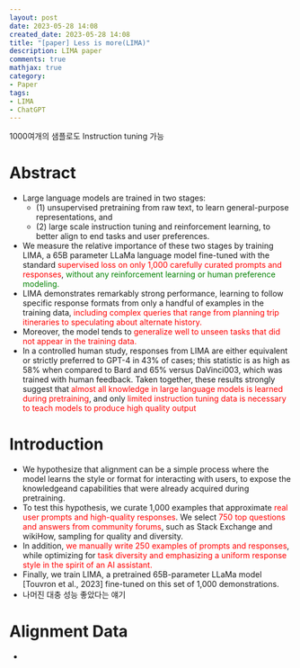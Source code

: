 ```yaml
---
layout: post
date: 2023-05-28 14:08
created_date: 2023-05-28 14:08
title: "[paper] Less is more(LIMA)"
description: LIMA paper
comments: true
mathjax: true
category:
- Paper
tags:
- LIMA
- ChatGPT
---
```


1000여개의 샘플로도 Instruction tuning 가능

<!--more-->

<!-- <mark style='background-color:pink'> -->
<style>
r{color:Red}
o{color:Orange}
g{color:Green}
</style>

# Abstract
- Large language models are trained in two stages: 
  - (1) unsupervised pretraining from raw text, to learn general-purpose representations, and 
  - (2) large scale instruction tuning and reinforcement learning, to better align to end tasks and user preferences.
- We measure the relative importance of these two stages by training LIMA, a 65B parameter LLaMa language model fine-tuned with the standard <r>supervised loss on only 1,000 carefully curated prompts and responses</r>, <g>without any reinforcement learning or human preference modeling.</g>
- LIMA demonstrates remarkably strong performance, learning to follow specific response formats from only a handful of
examples in the training data, <r>including complex queries that range from planning trip itineraries to speculating about alternate history.</r>
- Moreover, the model tends to <r>generalize well to unseen tasks that did not appear in the training data.</r>
- In a controlled human study, responses from LIMA are either equivalent or strictly preferred to GPT-4 in 43% of cases; this statistic is as high as 58% when compared to Bard and 65% versus DaVinci003, which was trained with human feedback.
Taken together, these results strongly suggest that <r>almost all knowledge in large language models is learned during pretraining</r>, and only <r>limited instruction tuning data is necessary to teach models to produce high quality output</r>

# Introduction
- We hypothesize that alignment can be a simple process where the model learns the style or format for interacting with users, to expose the knowledgeand capabilities that were already acquired during pretraining.
- To test this hypothesis, we curate 1,000 examples that approximate <r>real user prompts and high-quality responses</r>. We select <r>750 top questions and answers from community forums</r>, such as Stack Exchange and wikiHow, sampling for quality and diversity.
- In addition, <r>we manually write 250 examples of prompts and responses</r>, while optimizing for <r>task diversity and emphasizing a uniform response style in the spirit of an AI assistant.</r>
- Finally, we train LIMA, a pretrained 65B-parameter LLaMa model [Touvron et al., 2023] fine-tuned on this set of 1,000 demonstrations.
- 나머진 대충 성능 좋았다는 얘기

# Alignment Data
- 

